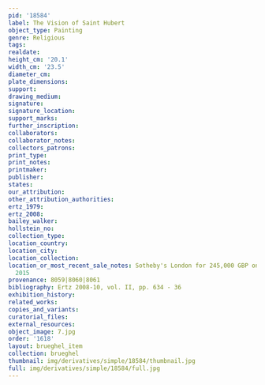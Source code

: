 ```yaml
---
pid: '18584'
label: The Vision of Saint Hubert
object_type: Painting
genre: Religious
tags: 
realdate: 
height_cm: '20.1'
width_cm: '23.5'
diameter_cm: 
plate_dimensions: 
support: 
drawing_medium: 
signature: 
signature_location: 
support_marks: 
further_inscription: 
collaborators: 
collaborator_notes: 
collectors_patrons: 
print_type: 
print_notes: 
printmaker: 
publisher: 
states: 
our_attribution: 
other_attribution_authorities: 
ertz_1979: 
ertz_2008: 
bailey_walker: 
hollstein_no: 
collection_type: 
location_country: 
location_city: 
location_collection: 
location_or_most_recent_sale_notes: Sotheby's London for 245,000 GBP on July 8th,
  2015
provenance: 8059|8060|8061
bibliography: Ertz 2008-10, vol. II, pp. 634 - 36
exhibition_history: 
related_works: 
copies_and_variants: 
curatorial_files: 
external_resources: 
object_image: 7.jpg
order: '1618'
layout: brueghel_item
collection: brueghel
thumbnail: img/derivatives/simple/18584/thumbnail.jpg
full: img/derivatives/simple/18584/full.jpg
---
```

